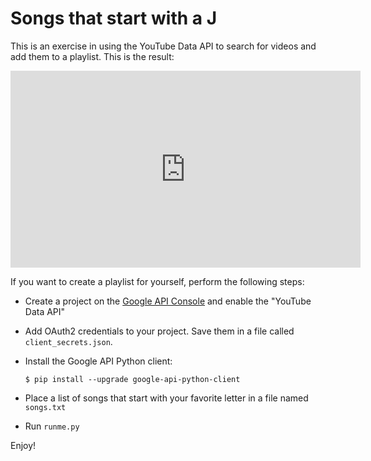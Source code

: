 Songs that start with a J
=========================

This is an exercise in using the YouTube Data API to search for videos and add them to a playlist. This is the result:

<iframe width="560" height="315" src="https://www.youtube.com/embed/videoseries?list=PLYs0aeHq8nRIIkQGFVdEdedShRTE_SDnH" frameborder="0" allowfullscreen></iframe>

If you want to create a playlist for yourself, perform the following steps:

- Create a project on the [Google API Console](https://code.google.com/apis/console/) and enable the "YouTube Data API"

- Add OAuth2 credentials to your project. Save them in a file called `client_secrets.json`.

- Install the Google API Python client:

      $ pip install --upgrade google-api-python-client

- Place a list of songs that start with your favorite letter in a file named `songs.txt`

- Run `runme.py`

Enjoy!

